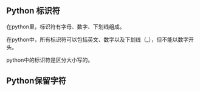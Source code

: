 ## Python 标识符

在python里，标识符有字母、数字、下划线组成。

在python中，所有标识符可以包括英文、数字以及下划线（\_），但不能以数字开头。

python中的标识符是区分大小写的。

## Python保留字符



